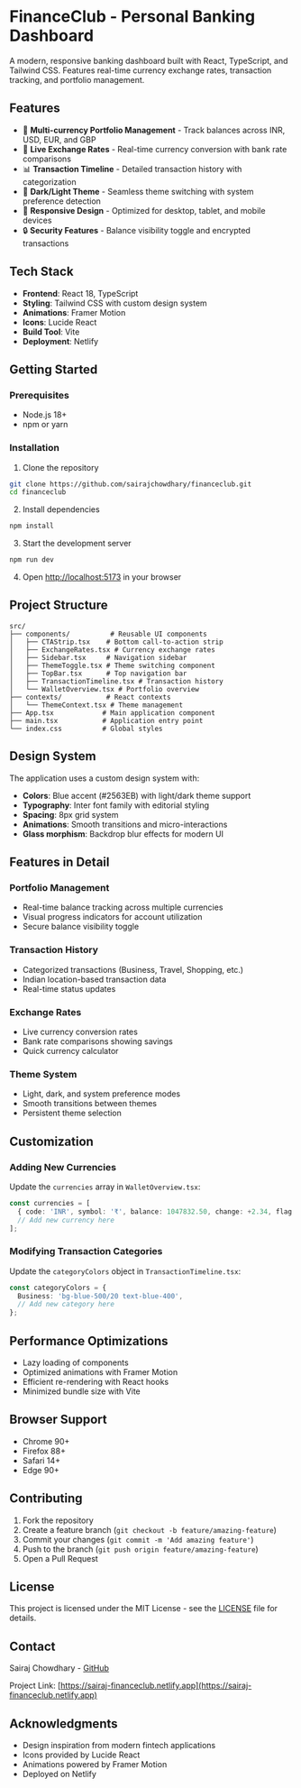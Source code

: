 # FinanceClub - Personal Banking Dashboard

A modern, responsive banking dashboard built with React, TypeScript, and Tailwind CSS. Features real-time currency exchange rates, transaction tracking, and portfolio management.

## Features

- 🏦 **Multi-currency Portfolio Management** - Track balances across INR, USD, EUR, and GBP
- 💱 **Live Exchange Rates** - Real-time currency conversion with bank rate comparisons
- 📊 **Transaction Timeline** - Detailed transaction history with categorization
- 🌙 **Dark/Light Theme** - Seamless theme switching with system preference detection
- 📱 **Responsive Design** - Optimized for desktop, tablet, and mobile devices
- 🔒 **Security Features** - Balance visibility toggle and encrypted transactions

## Tech Stack

- **Frontend**: React 18, TypeScript
- **Styling**: Tailwind CSS with custom design system
- **Animations**: Framer Motion
- **Icons**: Lucide React
- **Build Tool**: Vite
- **Deployment**: Netlify

## Getting Started

### Prerequisites

- Node.js 18+ 
- npm or yarn

### Installation

1. Clone the repository
```bash
git clone https://github.com/sairajchowdhary/financeclub.git
cd financeclub
```

2. Install dependencies
```bash
npm install
```

3. Start the development server
```bash
npm run dev
```

4. Open [http://localhost:5173](http://localhost:5173) in your browser

## Project Structure

```
src/
├── components/          # Reusable UI components
│   ├── CTAStrip.tsx    # Bottom call-to-action strip
│   ├── ExchangeRates.tsx # Currency exchange rates
│   ├── Sidebar.tsx     # Navigation sidebar
│   ├── ThemeToggle.tsx # Theme switching component
│   ├── TopBar.tsx      # Top navigation bar
│   ├── TransactionTimeline.tsx # Transaction history
│   └── WalletOverview.tsx # Portfolio overview
├── contexts/           # React contexts
│   └── ThemeContext.tsx # Theme management
├── App.tsx            # Main application component
├── main.tsx           # Application entry point
└── index.css          # Global styles
```

## Design System

The application uses a custom design system with:

- **Colors**: Blue accent (#2563EB) with light/dark theme support
- **Typography**: Inter font family with editorial styling
- **Spacing**: 8px grid system
- **Animations**: Smooth transitions and micro-interactions
- **Glass morphism**: Backdrop blur effects for modern UI

## Features in Detail

### Portfolio Management
- Real-time balance tracking across multiple currencies
- Visual progress indicators for account utilization
- Secure balance visibility toggle

### Transaction History
- Categorized transactions (Business, Travel, Shopping, etc.)
- Indian location-based transaction data
- Real-time status updates

### Exchange Rates
- Live currency conversion rates
- Bank rate comparisons showing savings
- Quick currency calculator

### Theme System
- Light, dark, and system preference modes
- Smooth transitions between themes
- Persistent theme selection

## Customization

### Adding New Currencies
Update the `currencies` array in `WalletOverview.tsx`:

```typescript
const currencies = [
  { code: 'INR', symbol: '₹', balance: 1047832.50, change: +2.34, flag: '🇮🇳' },
  // Add new currency here
];
```

### Modifying Transaction Categories
Update the `categoryColors` object in `TransactionTimeline.tsx`:

```typescript
const categoryColors = {
  Business: 'bg-blue-500/20 text-blue-400',
  // Add new category here
};
```

## Performance Optimizations

- Lazy loading of components
- Optimized animations with Framer Motion
- Efficient re-rendering with React hooks
- Minimized bundle size with Vite

## Browser Support

- Chrome 90+
- Firefox 88+
- Safari 14+
- Edge 90+

## Contributing

1. Fork the repository
2. Create a feature branch (`git checkout -b feature/amazing-feature`)
3. Commit your changes (`git commit -m 'Add amazing feature'`)
4. Push to the branch (`git push origin feature/amazing-feature`)
5. Open a Pull Request

## License

This project is licensed under the MIT License - see the [LICENSE](LICENSE) file for details.

## Contact

Sairaj Chowdhary - [GitHub](https://github.com/sairajchowdhary)

Project Link: [https://sairaj-financeclub.netlify.app](https://sairaj-financeclub.netlify.app)

## Acknowledgments

- Design inspiration from modern fintech applications
- Icons provided by Lucide React
- Animations powered by Framer Motion
- Deployed on Netlify
